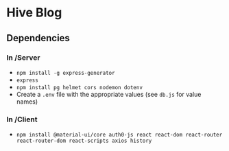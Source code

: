 # Hive Blog

## Dependencies

### In /Server
- ```npm install -g express-generator```
- ```express```
- ```npm install pg helmet cors nodemon dotenv```
- Create a ```.env``` file with the appropriate values (see ```db.js``` for value names)

### In /Client
- ```npm install @material-ui/core auth0-js react react-dom react-router react-router-dom react-scripts axios history```
